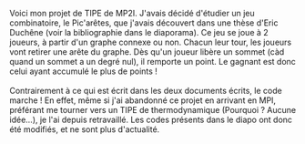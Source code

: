 Voici mon projet de TIPE de MP2I. J'avais décidé d'étudier un jeu combinatoire, le Pic'arêtes, que j'avais découvert dans une thèse d'Eric Duchêne (voir la bibliographie dans le diaporama). Ce jeu se joue à 2 joueurs, à partir d'un graphe connexe ou non. Chacun leur tour, les joueurs vont retirer une arête du graphe. Dès qu'un joueur libère un sommet (càd quand un sommet a un degré nul), il remporte un point. Le gagnant est donc celui ayant accumulé le plus de points ! <br /> <br />
Contrairement à ce qui est écrit dans les deux documents écrits, le code marche ! 
En effet, même si j'ai abandonné ce projet en arrivant en MPI, préférant me tourner vers un TIPE de thermodynamique (Pourquoi ? Aucune idée...), je l'ai depuis retravaillé. Les codes présents dans le diapo ont donc été modifiés, et ne sont plus d'actualité.
